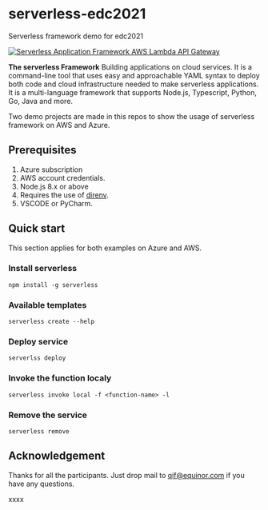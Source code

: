 # serverless-edc2021
Serverless framework demo for edc2021

[![Serverless Application Framework AWS Lambda API Gateway](https://s3.amazonaws.com/assets.github.serverless/readme-serverless-framework.gif)](https://serverless.com)

**The serverless Framework** Building applications on cloud services. It is a command-line tool that uses easy and approachable YAML syntax to deploy both code and cloud infrastructure needed to make serverless applications.
It is a multi-language framework that supports Node.js, Typescript, Python, Go, Java and more. 

Two demo projects are made in this repos to show the usage of serverless framework on AWS and Azure.

## Prerequisites
1. Azure subscription
2. AWS account credentials.
3. Node.js 8.x or above
4. Requires the use of [direnv](https://direnv.net).
5. VSCODE or PyCharm.

## Quick start

This section applies for both examples on Azure and AWS.

### Install serverless

```
npm install -g serverless
```

### Available templates

```shell
serverless create --help

```

### Deploy service
```shell
serverlss deploy
```

### Invoke the function localy
```shell
serverless invoke local -f <function-name> -l
```

### Remove the service
```shell
serverless remove
```

## Acknowledgement

Thanks for all the participants. Just drop mail to qif@equinor.com if you have any questions.

xxxx
